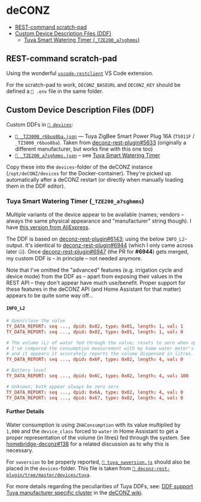 # deCONZ

- [REST-command scratch-pad](#rest-command-scratch-pad)
- [Custom Device Description Files (DDF)](#custom-device-description-files-ddf)
  - [Tuya Smart Watering Timer (`_TZE200_a7sghmms`)](#tuya-smart-watering-timer-_tze200_a7sghmms)

## REST-command scratch-pad

Using the wonderful
[`vscode-restclient`](https://github.com/Huachao/vscode-restclient) VS Code
extension.

For the scratch-pad to work, `DECONZ_BASEURL` and `DECONZ_KEY` should be defined
a `📄 .env` file in the same folder.

## Custom Device Description Files (DDF)

Custom DDFs in [`📂 devices`](./devices/):

- [`📄 _TZ3000_r6buo8ba.json`](./devices/_TZ3000_r6buo8ba.json) — Tuya ZigBee
  Smart Power Plug 16A (`TS011F` / `_TZ3000_r6buo8ba`). Taken from
  [deconz-rest-plugin#5633](https://github.com/dresden-elektronik/deconz-rest-plugin/issues/5633#issuecomment-1152560580)
  (originally a different manufacturer, but works fine with this one too)
- [`📄 _TZE200_a7sghmms.json`](./devices/_TZE200_a7sghmms.json) – see
  [Tuya Smart Watering Timer](#tuya-smart-watering-timer-_tze200_a7sghmms)

Copy these into the `devices`-folder of the deCONZ instance
(`/opt/deCONZ/devices` for the Docker-container). They're picked up
automatically after a deCONZ restart (or directly when manually loading them in
the DDF editor).

### Tuya Smart Watering Timer (`_TZE200_a7sghmms`)

Multiple variants of the device appear to be available (names; vendors – always
the same physical appearance and "manufacturer" string though). I have
[this version from AliExpress](https://nl.aliexpress.com/item/1005005196816776.html).

The DDF is based on
[deconz-rest-plugin#6143](https://github.com/dresden-elektronik/deconz-rest-plugin/issues/6143);
using the below `INFO_L2`-output. It's identical to
[deconz-rest-plugin#6944](https://github.com/dresden-elektronik/deconz-rest-plugin/issues/6944)
(which I only came across later 🤐). Once
[deconz-rest-plugin#6947](https://github.com/dresden-elektronik/deconz-rest-plugin/pull/6947)
(the PR for **#6944**) gets merged, my custom DDF is – in principle – not needed
anymore.

Note that I've omitted the "advanced" features (e.g. irrigation cycle and device
mode) from the DDF as – apart from exposing their values in the REST API – they
don't appear have much use/benefit. Proper support for these features in the
deCONZ API (and Home Assistant for that matter) appears to be quite some way
off...

#### `INFO_L2`

```conf
# Open/close the valve
TY_DATA_REPORT: seq ..., dpid: 0x02, type: 0x01, length: 1, val: 1
TY_DATA_REPORT: seq ..., dpid: 0x02, type: 0x01, length: 1, val: 0

# The volume (L) of water fed through the valve; resets to zero when opened.
# I've compared the consumption measurement with my home water meter's reading
# and it appears it accurately reports the volume dispensed in litres.
TY_DATA_REPORT: seq ..., dpid: 0x6F, type: 0x02, length: 4, val: 0

# Battery level
TY_DATA_REPORT: seq ..., dpid: 0x6C, type: 0x02, length: 4, val: 100

# Unknown; both appear always be zero zero
TY_DATA_REPORT: seq ..., dpid: 0x6A, type: 0x02, length: 4, val: 0
TY_DATA_REPORT: seq ..., dpid: 0x67, type: 0x02, length: 4, val: 0
```

#### Further Details

Water consumption is using `ZHAConsumption` with its value multiplied by `1,000`
and the `device_class` forced to `water` in Home Assistant to get a proper
representation of the volume (in litres) fed through the system. See
[homebridge-deconz#138](https://github.com/ebaauw/homebridge-deconz/issues/138#issuecomment-1535456569)
for a related discussion as to why this is necessary.

For `swversion` to be properly reported,
[`📄 tuya_swversion.js`](./devices/tuya_swversion.js) should also be placed in
the `devices`-folder. This file is taken from
[`📂 deconz-rest-plugin/tree/master/devices/tuya`](https://github.com/dresden-elektronik/deconz-rest-plugin/tree/master/devices/tuya).

For more details regarding the peculiarities of Tuya DDFs, see:
[DDF support Tuya manufacturer specific cluster](https://github.com/dresden-elektronik/deconz-rest-plugin/wiki/DDF-support-Tuya-manufacturer-specific-cluster-&-How-to-know-which-datapoints-a-Tuya-device-provides%3F)
in the
[deCONZ wiki](https://github.com/dresden-elektronik/deconz-rest-plugin/wiki).
